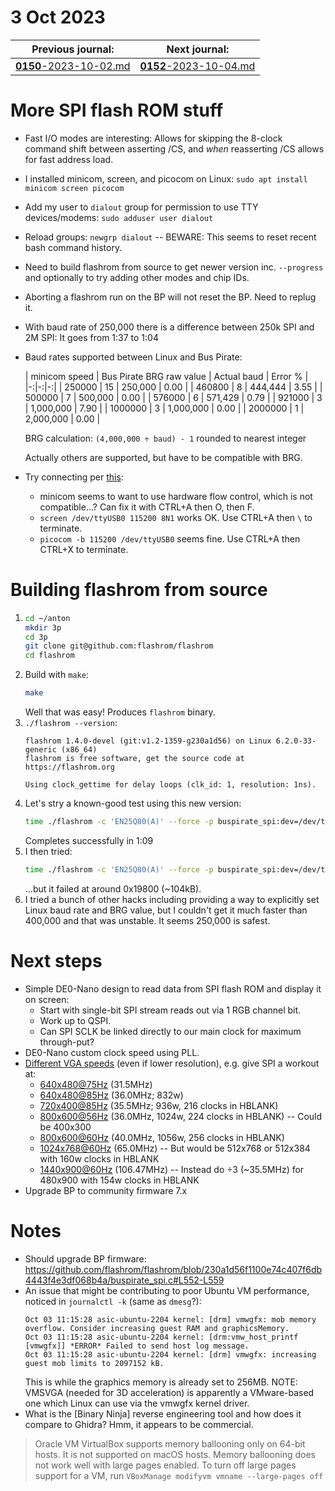 # 3 Oct 2023

| Previous journal: | Next journal: |
|-|-|
| [**0150**-2023-10-02.md](./0150-2023-10-02.md) | [**0152**-2023-10-04.md](./0152-2023-10-04.md) |

# More SPI flash ROM stuff

*   Fast I/O modes are interesting: Allows for skipping the 8-clock command shift between asserting /CS, and *when* reasserting /CS allows for fast address load.
*   I installed minicom, screen, and picocom on Linux: `sudo apt install minicom screen picocom`
*   Add my user to `dialout` group for permission to use TTY devices/modems: `sudo adduser user dialout`
*   Reload groups: `newgrp dialout` -- BEWARE: This seems to reset recent bash command history.
*   Need to build flashrom from source to get newer version inc. `--progress` and optionally to try adding other modes and chip IDs.
*   Aborting a flashrom run on the BP will not reset the BP. Need to replug it.
*   With baud rate of 250,000 there is a difference between 250k SPI and 2M SPI: It goes from 1:37 to 1:04
*   Baud rates supported between Linux and Bus Pirate:

    | minicom speed | Bus Pirate BRG raw value | Actual baud | Error % |
    |-:|-:|-:|
    |  250000 | 15 |   250,000 | 0.00 |
    |  460800 |  8 |   444,444 | 3.55 |
    |  500000 |  7 |   500,000 | 0.00 |
    |  576000 |  6 |   571,429 | 0.79 |
    |  921000 |  3 | 1,000,000 | 7.90 |
    | 1000000 |  3 | 1,000,000 | 0.00 |
    | 2000000 |  1 | 2,000,000 | 0.00 |

    BRG calculation: <code>(4,000,000 &div; baud) - 1</code> rounded to nearest integer

    Actually others are supported, but have to be compatible with BRG.
*   Try connecting per [this](https://wiki.archlinux.org/title/Bus_Pirate#Communication):
    *   minicom seems to want to use hardware flow control, which is not compatible...? Can fix it with CTRL+A then O, then F.
    *   `screen /dev/ttyUSB0 115200 8N1` works OK. Use CTRL+A then `\` to terminate.
    *   `picocom -b 115200 /dev/ttyUSB0` seems fine. Use CTRL+A then CTRL+X to terminate.

# Building flashrom from source

1.  ```bash
    cd ~/anton
    mkdir 3p
    cd 3p
    git clone git@github.com:flashrom/flashrom
    cd flashrom
    ```
2.  Build with `make`:
    ```bash
    make
    ```
    Well that was easy! Produces `flashrom` binary.
3.  `./flashrom --version`:
    ```
    flashrom 1.4.0-devel (git:v1.2-1359-g230a1d56) on Linux 6.2.0-33-generic (x86_64)
    flashrom is free software, get the source code at https://flashrom.org

    Using clock_gettime for delay loops (clk_id: 1, resolution: 1ns).
    ```
4.  Let's stry a known-good test using this new version:
    ```bash
    time ./flashrom -c 'EN25Q80(A)' --force -p buspirate_spi:dev=/dev/ttyUSB0,spispeed=1M,serialspeed=250000 -r BG25Q80-ESP01-J.bin -VVV
    ```
    Completes successfully in 1:09
5.  I then tried:
    ```bash
    time ./flashrom -c 'EN25Q80(A)' --force -p buspirate_spi:dev=/dev/ttyUSB0,spispeed=1M,serialspeed=500k -r BG25Q80-ESP01-K.bin -VVV
    ```
    ...but it failed at around 0x19800 (~104kB).
6.  I tried a bunch of other hacks including providing a way to explicitly set Linux baud rate and BRG value, but I couldn't get it much faster than 400,000 and that was unstable. It seems 250,000 is safest.


# Next steps

*   Simple DE0-Nano design to read data from SPI flash ROM and display it on screen:
    *   Start with single-bit SPI stream reads out via 1 RGB channel bit.
    *   Work up to QSPI.
    *   Can SPI SCLK be linked directly to our main clock for maximum through-put?
*   DE0-Nano custom clock speed using PLL.
*   [Different VGA speeds](http://tinyvga.com/vga-timing) (even if lower resolution), e.g. give SPI a workout at:
    *   [640x480@75Hz](http://tinyvga.com/vga-timing/640x480@75Hz) (31.5MHz)
    *   [640x480@85Hz](http://tinyvga.com/vga-timing/640x480@85Hz) (36.0MHz; 832w)
    *   [720x400@85Hz](http://tinyvga.com/vga-timing/720x400@85Hz) (35.5MHz; 936w, 216 clocks in HBLANK)
    *   [800x600@56Hz](http://tinyvga.com/vga-timing/800x600@56Hz) (36.0MHz, 1024w, 224 clocks in HBLANK) -- Could be 400x300
    *   [800x600@60Hz](http://tinyvga.com/vga-timing/800x600@60Hz) (40.0MHz, 1056w, 256 clocks in HBLANK)
    *   [1024x768@60Hz](http://tinyvga.com/vga-timing/1024x768@60Hz) (65.0MHz) -- But would be 512x768 or 512x384 with 160w clocks in HBLANK
    *   [1440x900@60Hz](http://tinyvga.com/vga-timing/1440x900@60Hz) (106.47MHz) -- Instead do &div;3 (~35.5MHz) for 480x900 with 154w clocks in HBLANK
*   Upgrade BP to community firmware 7.x

# Notes

*   Should upgrade BP firmware: https://github.com/flashrom/flashrom/blob/230a1d56f1100e74c407f6db4443f4e3df068b4a/buspirate_spi.c#L552-L559
*   An issue that might be contributing to poor Ubuntu VM performance, noticed in `journalctl -k` (same as `dmesg`?):
    ```
    Oct 03 11:15:28 asic-ubuntu-2204 kernel: [drm] vmwgfx: mob memory overflow. Consider increasing guest RAM and graphicsMemory.
    Oct 03 11:15:28 asic-ubuntu-2204 kernel: [drm:vmw_host_printf [vmwgfx]] *ERROR* Failed to send host log message.
    Oct 03 11:15:28 asic-ubuntu-2204 kernel: [drm] vmwgfx: increasing guest mob limits to 2097152 kB.
    ```
    This is while the graphics memory is already set to 256MB.
    NOTE: VMSVGA (needed for 3D acceleration) is apparently a VMware-based one which Linux can use via the vmwgfx kernel driver.
*   What is the [Binary Ninja] reverse engineering tool and how does it compare to Ghidra? Hmm, it appears to be commercial.

> Oracle VM VirtualBox supports memory ballooning only on 64-bit hosts. It is not supported on macOS hosts.
> Memory ballooning does not work well with large pages enabled. To turn off large pages support for a VM, run `VBoxManage modifyvm vmname --large-pages off`

[Binary Nina]: https://binary.ninja/
